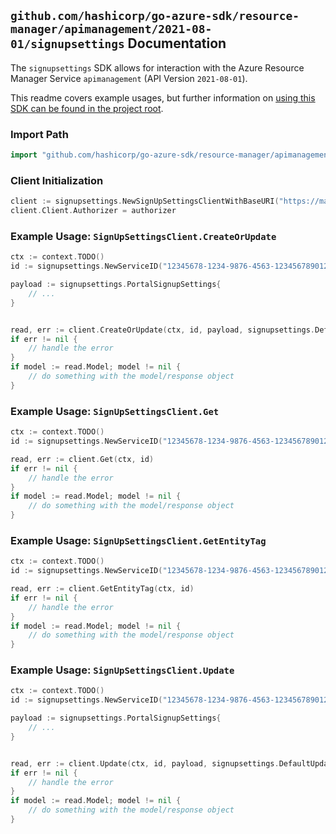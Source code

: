 
## `github.com/hashicorp/go-azure-sdk/resource-manager/apimanagement/2021-08-01/signupsettings` Documentation

The `signupsettings` SDK allows for interaction with the Azure Resource Manager Service `apimanagement` (API Version `2021-08-01`).

This readme covers example usages, but further information on [using this SDK can be found in the project root](https://github.com/hashicorp/go-azure-sdk/tree/main/docs).

### Import Path

```go
import "github.com/hashicorp/go-azure-sdk/resource-manager/apimanagement/2021-08-01/signupsettings"
```


### Client Initialization

```go
client := signupsettings.NewSignUpSettingsClientWithBaseURI("https://management.azure.com")
client.Client.Authorizer = authorizer
```


### Example Usage: `SignUpSettingsClient.CreateOrUpdate`

```go
ctx := context.TODO()
id := signupsettings.NewServiceID("12345678-1234-9876-4563-123456789012", "example-resource-group", "serviceValue")

payload := signupsettings.PortalSignupSettings{
	// ...
}


read, err := client.CreateOrUpdate(ctx, id, payload, signupsettings.DefaultCreateOrUpdateOperationOptions())
if err != nil {
	// handle the error
}
if model := read.Model; model != nil {
	// do something with the model/response object
}
```


### Example Usage: `SignUpSettingsClient.Get`

```go
ctx := context.TODO()
id := signupsettings.NewServiceID("12345678-1234-9876-4563-123456789012", "example-resource-group", "serviceValue")

read, err := client.Get(ctx, id)
if err != nil {
	// handle the error
}
if model := read.Model; model != nil {
	// do something with the model/response object
}
```


### Example Usage: `SignUpSettingsClient.GetEntityTag`

```go
ctx := context.TODO()
id := signupsettings.NewServiceID("12345678-1234-9876-4563-123456789012", "example-resource-group", "serviceValue")

read, err := client.GetEntityTag(ctx, id)
if err != nil {
	// handle the error
}
if model := read.Model; model != nil {
	// do something with the model/response object
}
```


### Example Usage: `SignUpSettingsClient.Update`

```go
ctx := context.TODO()
id := signupsettings.NewServiceID("12345678-1234-9876-4563-123456789012", "example-resource-group", "serviceValue")

payload := signupsettings.PortalSignupSettings{
	// ...
}


read, err := client.Update(ctx, id, payload, signupsettings.DefaultUpdateOperationOptions())
if err != nil {
	// handle the error
}
if model := read.Model; model != nil {
	// do something with the model/response object
}
```
